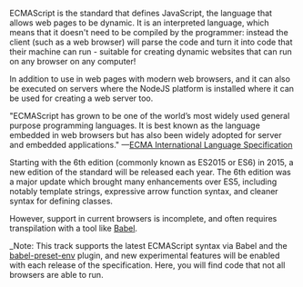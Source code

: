 ECMAScript is the standard that defines JavaScript, the language that allows web pages to be dynamic.
It is an interpreted language, which means that it doesn't need to be compiled by the programmer: instead the client (such as a web browser) will parse the code and turn it into code that their machine can run - suitable for creating dynamic websites that can run on any browser on any computer!

In addition to use in web pages with modern web browsers, and it can also be executed on servers where the NodeJS platform is installed where it can be used for creating a web server too.

"ECMAScript has grown to be one of the world’s most widely used general purpose programming languages.
It is best known as the language embedded in web browsers but has also been widely adopted for server and embedded applications."
—[ECMA International Language Specification](http://www.ecma-international.org/ecma-262/6.0/index.html#sec-ecmascript-overview)

Starting with the 6th edition (commonly known as ES2015 or ES6) in 2015, a new edition of the standard will be released each year.
The 6th edition was a major update which brought many enhancements over ES5, including notably template strings, expressive arrow function syntax, and cleaner syntax for defining classes.

However, support in current browsers is incomplete, and often requires transpilation with a tool like [Babel](https://babeljs.io/).

_Note: This track supports the latest ECMAScript syntax via Babel and the [babel-preset-env](https://babeljs.io/docs/plugins/preset-env/) plugin, and new experimental features will be enabled with each release of the specification. 
Here, you will find code that not all browsers are able to run. 
